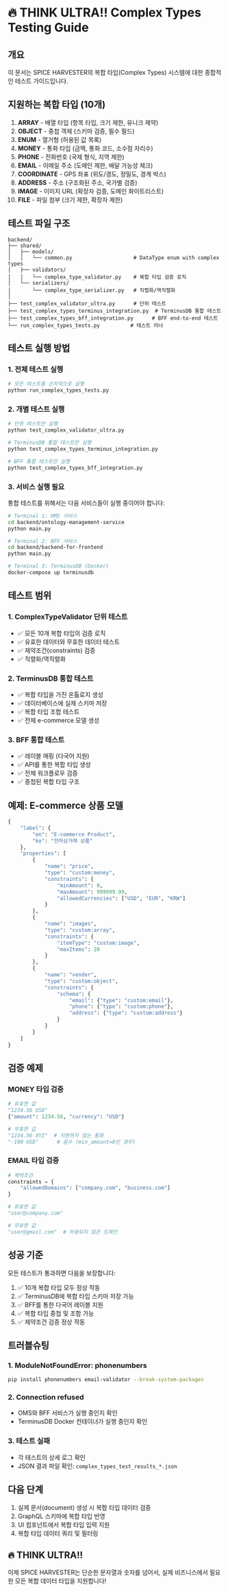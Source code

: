 # 🔥 THINK ULTRA!! Complex Types Testing Guide

## 개요

이 문서는 SPICE HARVESTER의 복합 타입(Complex Types) 시스템에 대한 종합적인 테스트 가이드입니다.

## 지원하는 복합 타입 (10개)

1. **ARRAY** - 배열 타입 (항목 타입, 크기 제한, 유니크 제약)
2. **OBJECT** - 중첩 객체 (스키마 검증, 필수 필드)
3. **ENUM** - 열거형 (허용된 값 목록)
4. **MONEY** - 통화 타입 (금액, 통화 코드, 소수점 자리수)
5. **PHONE** - 전화번호 (국제 형식, 지역 제한)
6. **EMAIL** - 이메일 주소 (도메인 제한, 배달 가능성 체크)
7. **COORDINATE** - GPS 좌표 (위도/경도, 정밀도, 경계 박스)
8. **ADDRESS** - 주소 (구조화된 주소, 국가별 검증)
9. **IMAGE** - 이미지 URL (확장자 검증, 도메인 화이트리스트)
10. **FILE** - 파일 첨부 (크기 제한, 확장자 제한)

## 테스트 파일 구조

```
backend/
├── shared/
│   ├── models/
│   │   └── common.py                    # DataType enum with complex types
│   ├── validators/
│   │   └── complex_type_validator.py    # 복합 타입 검증 로직
│   └── serializers/
│       └── complex_type_serializer.py   # 직렬화/역직렬화
│
├── test_complex_validator_ultra.py      # 단위 테스트
├── test_complex_types_terminus_integration.py  # TerminusDB 통합 테스트
├── test_complex_types_bff_integration.py      # BFF end-to-end 테스트
└── run_complex_types_tests.py          # 테스트 러너
```

## 테스트 실행 방법

### 1. 전체 테스트 실행

```bash
# 모든 테스트를 순차적으로 실행
python run_complex_types_tests.py
```

### 2. 개별 테스트 실행

```bash
# 단위 테스트만 실행
python test_complex_validator_ultra.py

# TerminusDB 통합 테스트만 실행
python test_complex_types_terminus_integration.py

# BFF 통합 테스트만 실행
python test_complex_types_bff_integration.py
```

### 3. 서비스 실행 필요

통합 테스트를 위해서는 다음 서비스들이 실행 중이어야 합니다:

```bash
# Terminal 1: OMS 서비스
cd backend/ontology-management-service
python main.py

# Terminal 2: BFF 서비스
cd backend/backend-for-frontend
python main.py

# Terminal 3: TerminusDB (Docker)
docker-compose up terminusdb
```

## 테스트 범위

### 1. ComplexTypeValidator 단위 테스트
- ✅ 모든 10개 복합 타입의 검증 로직
- ✅ 유효한 데이터와 무효한 데이터 테스트
- ✅ 제약조건(constraints) 검증
- ✅ 직렬화/역직렬화

### 2. TerminusDB 통합 테스트
- ✅ 복합 타입을 가진 온톨로지 생성
- ✅ 데이터베이스에 실제 스키마 저장
- ✅ 복합 타입 조합 테스트
- ✅ 전체 e-commerce 모델 생성

### 3. BFF 통합 테스트
- ✅ 레이블 매핑 (다국어 지원)
- ✅ API를 통한 복합 타입 생성
- ✅ 전체 워크플로우 검증
- ✅ 중첩된 복합 타입 구조

## 예제: E-commerce 상품 모델

```python
{
    "label": {
        "en": "E-commerce Product",
        "ko": "전자상거래 상품"
    },
    "properties": [
        {
            "name": "price",
            "type": "custom:money",
            "constraints": {
                "minAmount": 0,
                "maxAmount": 999999.99,
                "allowedCurrencies": ["USD", "EUR", "KRW"]
            }
        },
        {
            "name": "images",
            "type": "custom:array",
            "constraints": {
                "itemType": "custom:image",
                "maxItems": 20
            }
        },
        {
            "name": "vendor",
            "type": "custom:object",
            "constraints": {
                "schema": {
                    "email": {"type": "custom:email"},
                    "phone": {"type": "custom:phone"},
                    "address": {"type": "custom:address"}
                }
            }
        }
    ]
}
```

## 검증 예제

### MONEY 타입 검증
```python
# 유효한 값
"1234.56 USD"
{"amount": 1234.56, "currency": "USD"}

# 무효한 값
"1234.56 XYZ"  # 지원하지 않는 통화
"-100 USD"      # 음수 (min_amount=0인 경우)
```

### EMAIL 타입 검증
```python
# 제약조건
constraints = {
    "allowedDomains": ["company.com", "business.com"]
}

# 유효한 값
"user@company.com"

# 무효한 값
"user@gmail.com"  # 허용되지 않은 도메인
```

## 성공 기준

모든 테스트가 통과하면 다음을 보장합니다:

1. ✅ 10개 복합 타입 모두 정상 작동
2. ✅ TerminusDB에 복합 타입 스키마 저장 가능
3. ✅ BFF를 통한 다국어 레이블 지원
4. ✅ 복합 타입 중첩 및 조합 가능
5. ✅ 제약조건 검증 정상 작동

## 트러블슈팅

### 1. ModuleNotFoundError: phonenumbers
```bash
pip install phonenumbers email-validator --break-system-packages
```

### 2. Connection refused
- OMS와 BFF 서비스가 실행 중인지 확인
- TerminusDB Docker 컨테이너가 실행 중인지 확인

### 3. 테스트 실패
- 각 테스트의 상세 로그 확인
- JSON 결과 파일 확인: `complex_types_test_results_*.json`

## 다음 단계

1. 실제 문서(document) 생성 시 복합 타입 데이터 검증
2. GraphQL 스키마에 복합 타입 반영
3. UI 컴포넌트에서 복합 타입 입력 지원
4. 복합 타입 데이터 쿼리 및 필터링

## 🔥 THINK ULTRA!!

이제 SPICE HARVESTER는 단순한 문자열과 숫자를 넘어서, 실제 비즈니스에서 필요한 모든 복합 데이터 타입을 지원합니다!